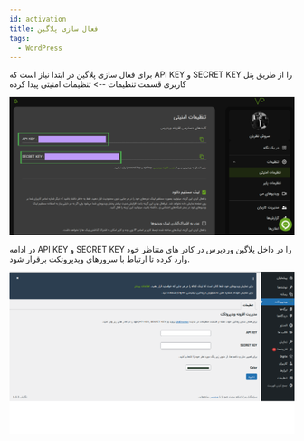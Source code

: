 ```yaml
---
id: activation
title: فعال سازی پلاگین
tags:
  - WordPress
---
```


برای فعال سازی پلاگین در ابتدا نیاز است که API KEY و SECRET KEY را از طریق پنل کاربری قسمت تنظیمات --> تنظیمات امنیتی
پیدا
کرده

![Image](./img/03.jpg)

در ادامه API KEY و SECRET KEY را در داخل پلاگین وردپرس در کادر های متناظر خود وارد کرده تا ارتباط با سرورهای ویدپروتکت
برقرار شود.

![Image](./img/04.png)
